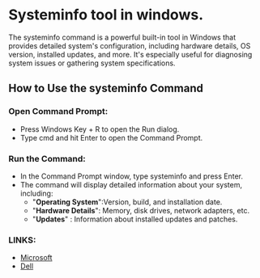# Systeminfo tool in windows.
The systeminfo command is a powerful built-in tool in Windows that provides detailed system's configuration, including hardware details, OS version, installed updates, and more. It's especially useful for diagnosing system issues or gathering system specifications.
## How to Use the systeminfo Command
### Open Command Prompt:
* Press Windows Key + R to open the Run dialog.
* Type cmd and hit Enter to open the Command Prompt.
### Run the Command:
* In the Command Prompt window, type systeminfo and press Enter.
* The command will display detailed information about your system, including:
  * "**Operating System**":Version, build, and installation date.
  * "**Hardware Details**": Memory, disk drives, network adapters, etc.
  * "**Updates**"         : Information about installed updates and patches.
 ### LINKS:
 * [Microsoft](https://support.microsoft.com/en-us/topic/description-of-microsoft-system-information-msinfo32-exe-tool-10d335d8-5834-90b4-8452-42c58e61f9fc#:~:text=Windows%20includes%20a%20tool%20called,use%20to%20diagnose%20computer%20issues.)
 * [Dell](https://support.microsoft.com/en-us/topic/description-of-microsoft-system-information-msinfo32-exe-tool-10d335d8-5834-90b4-8452-42c58e61f9fc#:~:text=Windows%20includes%20a%20tool%20called,use%20to%20diagnose%20computer%20issues.)



